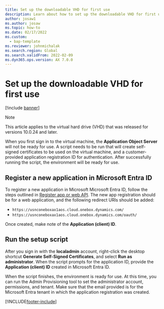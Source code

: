 ```yaml
---
title: Set up the downloadable VHD for first use
description: Learn about how to set up the downloadable VHD for first use of the Application Object Server and register a new application in Microsoft Entra ID.
author: josaw1
ms.author: josaw
ms.topic: how-to
ms.date: 02/17/2022
ms.custom: 
  - bap-template
ms.reviewer: johnmichalak
ms.search.region: Global
ms.search.validFrom: 2022-02-09
ms.dyn365.ops.version: AX 7.0.0
---
```


# Set up the downloadable VHD for first use

[!include [banner](../includes/banner.md)]

> [!NOTE]
> This article applies to the virtual hard drive (VHD) that was released for versions 10.0.24 and later.

When you first sign in to the virtual machine, the **Application Object Server** will not be ready for use. A script needs to be run that will create self-signed certificates to be used on the virtual machine, and a customer-provided application registration ID for authentication. After successfully running the script, the environment will be ready for use.

## Register a new application in Microsoft Entra ID

To register a new application in Microsoft Microsoft Entra ID, follow the steps outlined in [Register app or web API](/azure/active-directory/develop/quickstart-register-app). The new app registration should be for a web application, and the following redirect URIs should be added:

- `https://usnconeboxax1aos.cloud.onebox.dynamics.com/`
- `https://usnconeboxax1aos.cloud.onebox.dynamics.com/oauth/`

Once created, make note of the **Application (client) ID**.

## Run the setup script

After you sign in with the **localadmin** account, right-click the desktop shortcut **Generate Self-Signed Certificates**, and select **Run as administrator**. When the script prompts for the application ID, provide the **Application (client) ID** created in Microsoft Entra ID.

When the script finishes, the environment is ready for use. At this time, you can run the Admin Provisioning tool to set the administrator account, permissions, and tenant. Make sure that the email provided is for the Microsoft Entra tenant in which the application registration was created.

[!INCLUDE[footer-include](../../../includes/footer-banner.md)]
